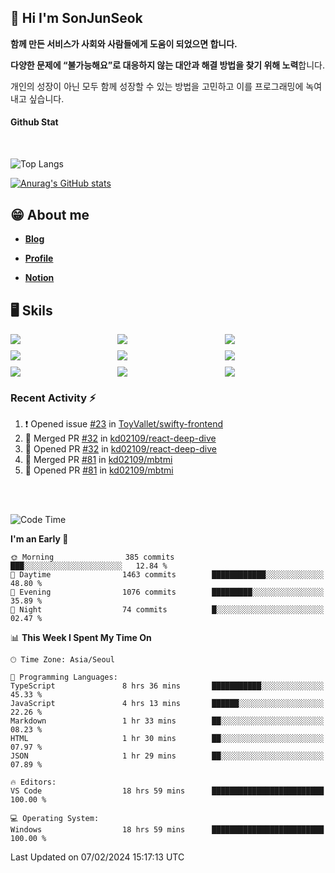 ## 👋 Hi I'm SonJunSeok

**함께 만든 서비스가 사회와 사람들에게 도움이 되었으면 합니다.** 

**다양한 문제에 “불가능해요”로 대응하지 않는 대안과 해결 방법을 찾기 위해 노력**합니다. 

개인의 성장이 아닌 모두 함께 성장할 수 있는 방법을 고민하고 이를 프로그래밍에 녹여내고 싶습니다.

#### Github Stat
<div style="margin-top:50px;">

![Top Langs](https://github-readme-stats.vercel.app/api/top-langs/?username=kd02109&layout=compact&bg_color=dbf4ff&title_color=67adcc&text_color=67adcc&hide_border=true&show_icons=true&icon_color=67adcc&rank_icon=github&count_private=true&card_width=400px&card_height=300px)

[![Anurag's GitHub stats](https://github-readme-stats.vercel.app/api?username=kd02109&bg_color=dbf4ff&title_color=67adcc&text_color=67adcc&hide_border=true&show_icons=true&icon_color=67adcc&rank_icon=github&count_private=true&card_width=250px)](https://github.com/anuraghazra/github-readme-stats)


</div>



## 😁 About me
-  <a href="https://sonblog.vercel.app/" target="_blank"><strong>Blog</strong></a>

-  <a href="https://nostalgic-marquis-7af.notion.site/Frontend-Engineer-ec9b6e38c7824e7fb7f6fca4fc8564a5?pvs=74" target="_blank"><strong>Profile</strong></a>

-  <a href="https://nostalgic-marquis-7af.notion.site/Front-End-f0f3b7fcec3045c482c1cd33dfcf2abc?pvs=74" target="_blank"><strong>Notion</strong></a>

## 🖥️ Skils


<div style="display:grid; grid-template-rows:repeat(3, 1fr); grid-template-columns:repeat(3, 1fr); gap:10px">
  <img src="https://img.shields.io/badge/javascript-F7DF1E?style=flat-square&logo=javascript&logoColor=black"> 
  <img src="https://img.shields.io/badge/typescript-3178C6?style=flat-square&logo=typescript&logoColor=white"/>
  <img src="https://img.shields.io/badge/react-61DAFB?style=flat-square&logo=react&logoColor=black"/>
  <img src="https://img.shields.io/badge/redux-764ABC?style=flat-square&logo=redux&logoColor=white"/>
  <img src="https://img.shields.io/badge/styledcomponents-DB7093?style=flat-square&logo=styledcomponents&logoColor=white"/>
  <img src="https://img.shields.io/badge/tailwindcss-06B6D4?style=flat-square&logo=tailwindcss&logoColor=white"/>
  <img src="https://img.shields.io/badge/reactquery-FF4154?style=flat-square&logo=reactquery&logoColor=white"/>
  <img src="https://img.shields.io/badge/Next.js-B4B4DC?style=flat&logo=Next.js&logoColor=black"/>
  <img src="https://img.shields.io/badge/reactrouter-CA4245?style=flat-square&logo=reactrouter&logoColor=white"/>
</div>

### Recent Activity :zap:
<!--START_SECTION:activity-->
1. ❗ Opened issue [#23](https://github.com/ToyVallet/swifty-frontend/issues/23) in [ToyVallet/swifty-frontend](https://github.com/ToyVallet/swifty-frontend)
2. 🎉 Merged PR [#32](https://github.com/kd02109/react-deep-dive/pull/32) in [kd02109/react-deep-dive](https://github.com/kd02109/react-deep-dive)
3. 💪 Opened PR [#32](https://github.com/kd02109/react-deep-dive/pull/32) in [kd02109/react-deep-dive](https://github.com/kd02109/react-deep-dive)
4. 🎉 Merged PR [#81](https://github.com/kd02109/mbtmi/pull/81) in [kd02109/mbtmi](https://github.com/kd02109/mbtmi)
5. 💪 Opened PR [#81](https://github.com/kd02109/mbtmi/pull/81) in [kd02109/mbtmi](https://github.com/kd02109/mbtmi)
<!--END_SECTION:activity-->

<br/>
<br/>

<!--START_SECTION:waka-->
![Code Time](http://img.shields.io/badge/Code%20Time-1%2C469%20hrs%2024%20mins-blue)

**I'm an Early 🐤** 

```text
🌞 Morning                385 commits         ███░░░░░░░░░░░░░░░░░░░░░░   12.84 % 
🌆 Daytime                1463 commits        ████████████░░░░░░░░░░░░░   48.80 % 
🌃 Evening                1076 commits        █████████░░░░░░░░░░░░░░░░   35.89 % 
🌙 Night                  74 commits          █░░░░░░░░░░░░░░░░░░░░░░░░   02.47 % 
```


📊 **This Week I Spent My Time On** 

```text
🕑︎ Time Zone: Asia/Seoul

💬 Programming Languages: 
TypeScript               8 hrs 36 mins       ███████████░░░░░░░░░░░░░░   45.33 % 
JavaScript               4 hrs 13 mins       ██████░░░░░░░░░░░░░░░░░░░   22.26 % 
Markdown                 1 hr 33 mins        ██░░░░░░░░░░░░░░░░░░░░░░░   08.23 % 
HTML                     1 hr 30 mins        ██░░░░░░░░░░░░░░░░░░░░░░░   07.97 % 
JSON                     1 hr 29 mins        ██░░░░░░░░░░░░░░░░░░░░░░░   07.89 % 

🔥 Editors: 
VS Code                  18 hrs 59 mins      █████████████████████████   100.00 % 

💻 Operating System: 
Windows                  18 hrs 59 mins      █████████████████████████   100.00 % 
```


 Last Updated on 07/02/2024 15:17:13 UTC
<!--END_SECTION:waka-->

